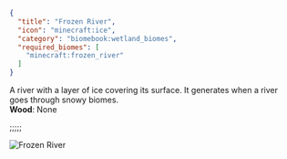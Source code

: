 ```json
{
  "title": "Frozen River",
  "icon": "minecraft:ice",
  "category": "biomebook:wetland_biomes",
  "required_biomes": [
    "minecraft:frozen_river"
  ]
}
```

A river with a layer of ice covering its surface. It generates when a river goes through snowy biomes.\
**Wood**: None

;;;;;

![Frozen River](biomebook:textures/gui/biomes/frozen_river.png,fit)